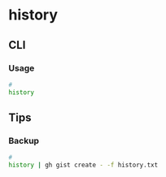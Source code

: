# history

## CLI

### Usage

```sh
#
history
```

## Tips

### Backup

```sh
#
history | gh gist create - -f history.txt
```
